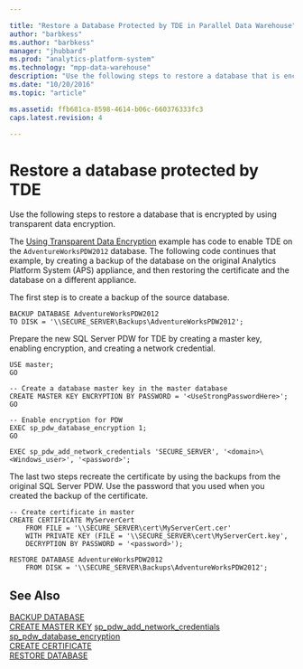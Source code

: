 ```yaml
---

title: "Restore a Database Protected by TDE in Parallel Data Warehouse"
author: "barbkess" 
ms.author: "barbkess"
manager: "jhubbard"	  
ms.prod: "analytics-platform-system" 
ms.technology: "mpp-data-warehouse"
description: "Use the following steps to restore a database that is encrypted by using transparent data encryption."
ms.date: "10/20/2016"
ms.topic: "article"

ms.assetid: ffb681ca-8598-4614-b06c-660376333fc3
caps.latest.revision: 4

---
```

# Restore a database protected by TDE
Use the following steps to restore a database that is encrypted by using transparent data encryption.  
  
The [Using Transparent Data Encryption](transparent-data-encryption.md#using-tde) example has code to enable TDE on the `AdventureWorksPDW2012` database. The following code continues that example, by creating a backup of the database on the original Analytics Platform System (APS) appliance, and then restoring the certificate and the database on a different appliance.  
  
The first step is to create a backup of the source database.  
  
```  
BACKUP DATABASE AdventureWorksPDW2012   
TO DISK = '\\SECURE_SERVER\Backups\AdventureWorksPDW2012';  
```  
  
Prepare the new SQL Server PDW for TDE by creating a master key, enabling encryption, and creating a network credential.  
  
```  
USE master;  
GO  
  
-- Create a database master key in the master database  
CREATE MASTER KEY ENCRYPTION BY PASSWORD = '<UseStrongPasswordHere>';  
GO  
  
-- Enable encryption for PDW  
EXEC sp_pdw_database_encryption 1;  
GO  
  
EXEC sp_pdw_add_network_credentials 'SECURE_SERVER', '<domain>\<Windows_user>', '<password>';  
```  
  
The last two steps recreate the certificate by using the backups from the original SQL Server PDW. Use the password that you used when you created the backup of the certificate.  
  
```  
-- Create certificate in master  
CREATE CERTIFICATE MyServerCert  
    FROM FILE = '\\SECURE_SERVER\cert\MyServerCert.cer'   
    WITH PRIVATE KEY (FILE = '\\SECURE_SERVER\cert\MyServerCert.key',   
    DECRYPTION BY PASSWORD = '<password>');  
  
RESTORE DATABASE AdventureWorksPDW2012   
    FROM DISK = '\\SECURE_SERVER\Backups\AdventureWorksPDW2012';  
```  
  
## See Also  
[BACKUP DATABASE](../t-sql/statements/backup-database-parallel-data-warehouse.md)  
[CREATE MASTER KEY](../t-sql/statements/create-master-key-transact-sql.md) 
[sp_pdw_add_network_credentials](../relational-databases/system-stored-procedures/sp-pdw-add-network-credentials-sql-data-warehouse.md)  
[sp_pdw_database_encryption](../relational-databases/system-stored-procedures/sp-pdw-database-encryption-sql-data-warehouse.md)  
[CREATE CERTIFICATE](../t-sql/statements/create-certificate-transact-sql.md)  
[RESTORE DATABASE](../t-sql/statements/restore-database-parallel-data-warehouse.md)
  
